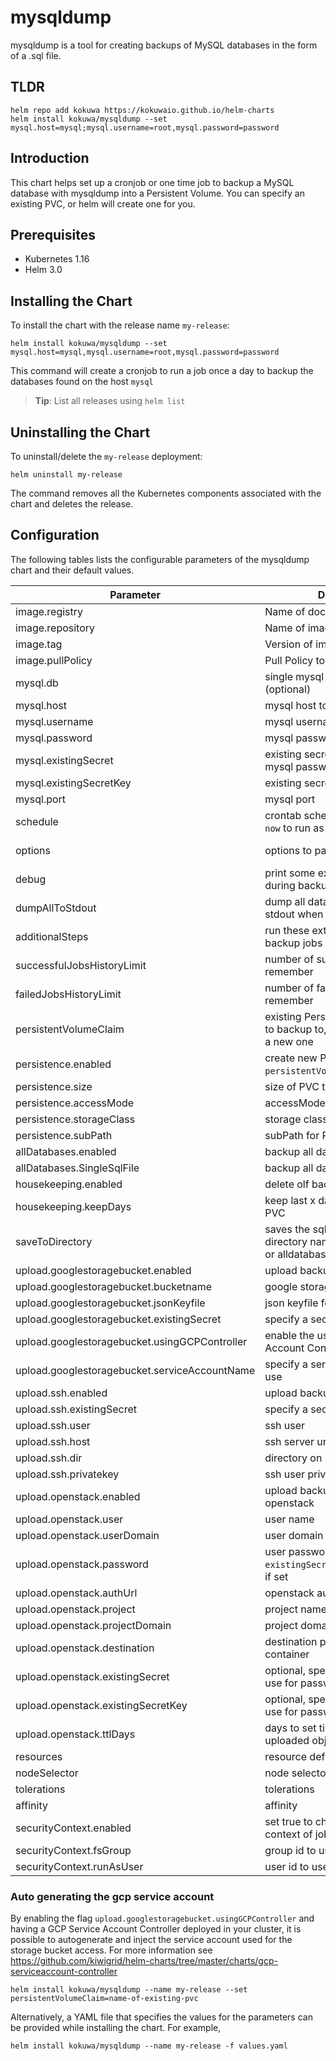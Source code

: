# mysqldump

mysqldump is a tool for creating backups of MySQL databases in the form of a .sql file.

## TLDR

```console
helm repo add kokuwa https://kokuwaio.github.io/helm-charts
helm install kokuwa/mysqldump --set mysql.host=mysql;mysql.username=root,mysql.password=password
```

## Introduction

This chart helps set up a cronjob or one time job to backup a MySQL database with mysqldump into a Persistent Volume. You can specify an existing PVC, or helm will create one for you.

## Prerequisites

- Kubernetes 1.16
- Helm 3.0

## Installing the Chart

To install the chart with the release name `my-release`:

```console
helm install kokuwa/mysqldump --set mysql.host=mysql,mysql.username=root,mysql.password=password
```

This command will create a cronjob to run a job once a day to backup the databases found on the host `mysql`

> **Tip**: List all releases using `helm list`

## Uninstalling the Chart

To uninstall/delete the `my-release` deployment:

```console
helm uninstall my-release
```

The command removes all the Kubernetes components associated with the chart and deletes the release.

## Configuration

The following tables lists the configurable parameters of the mysqldump chart and their default values.

| Parameter                                     | Description                                                                    | Default                      |
| --------------------------------------------- | ------------------------------------------------------------------------------ | ---------------------------- |
| image.registry                                | Name of docker registry to use                                                 | quay.io                      |
| image.repository                              | Name of image to use                                                           | monotek/gcloud-mysql         |
| image.tag                                     | Version of image to use                                                        | "master-13"                  |
| image.pullPolicy                              | Pull Policy to use for image                                                   | IfNotPresent                 |
| mysql.db                                      | single mysql db to backup (optional)                                           | mysql                        |
| mysql.host                                    | mysql host to backup                                                           | mysql                        |
| mysql.username                                | mysql username                                                                 | root                         |
| mysql.password                                | mysql password                                                                 | ""                           |
| mysql.existingSecret                          | existing secret name, used to get mysql password (if set)                      |                              |
| mysql.existingSecretKey                       | existing secret key                                                            | mysql-root-password          |
| mysql.port                                    | mysql port                                                                     | 3306                         |
| schedule                                      | crontab schedule to run on. set as `now` to run as a one time job              | "0 3 \* \* \*"               |
| options                                       | options to pass onto MySQL                                                     | "--opt --single-transaction" |
| debug                                         | print some extra debug logs during backup                                      | false                        |
| dumpAllToStdout                               | dump all database contents to stdout when not uploading                        | false                        |
| additionalSteps                               | run these extra shell steps after all backup jobs completed                    | []                           |
| successfulJobsHistoryLimit                    | number of successful jobs to remember                                          | 5                            |
| failedJobsHistoryLimit                        | number of failed jobs to remember                                              | 5                            |
| persistentVolumeClaim                         | existing Persistent Volume Claim to backup to, leave blank to create a new one |                              |
| persistence.enabled                           | create new PVC (unless `persistentVolumeClaim` is set)                         | true                         |
| persistence.size                              | size of PVC to create                                                          | 8Gi                          |
| persistence.accessMode                        | accessMode to use for PVC                                                      | ReadWriteOnce                |
| persistence.storageClass                      | storage class to use for PVC                                                   |                              |
| persistence.subPath                           | subPath for PVC                                                                |                              |
| allDatabases.enabled                          | backup all databases                                                           | true                         |
| allDatabases.SingleSqlFile                    | backup all databases to single file                                            | false                        |
| housekeeping.enabled                          | delete olf backups in pvc                                                      | true                         |
| housekeeping.keepDays                         | keep last x days of backups in PVC                                             | 10                           |
| saveToDirectory                               | saves the sql backup to a directory named like the database or alldatabases    | false                        |
| upload.googlestoragebucket.enabled            | upload backups to google storage                                               | false                        |
| upload.googlestoragebucket.bucketname         | google storage address                                                         | gs://mybucket/test           |
| upload.googlestoragebucket.jsonKeyfile        | json keyfile for serviceaccount                                                | ""                           |
| upload.googlestoragebucket.existingSecret     | specify a secretname to use                                                    | nil                          |
| upload.googlestoragebucket.usingGCPController | enable the use of the GCP Service Account Controller                           | false                        |
| upload.googlestoragebucket.serviceAccountName | specify a service account name to use                                          | nil                          |
| upload.ssh.enabled                            | upload backups via ssh                                                         | false                        |
| upload.ssh.existingSecret                     | specify a secretname to use                                                    | nil                          |
| upload.ssh.user                               | ssh user                                                                       | backup                       |
| upload.ssh.host                               | ssh server url                                                                 | yourdomain.com               |
| upload.ssh.dir                                | directory on server                                                            | /backup                      |
| upload.ssh.privatekey                         | ssh user private key                                                           | ""                           |
| upload.openstack.enabled                      | upload backups via swift to openstack                                          | false                        |
| upload.openstack.user                         | user name                                                                      | backup@mydomain              |
| upload.openstack.userDomain                   | user domain                                                                    | default                      |
| upload.openstack.password                     | user password, overridden by `existingSecret`/`existingSecretKey` if set       |                              |
| upload.openstack.authUrl                      | openstack auth url (v3)                                                        | <https://mydomain:5000/v3>   |
| upload.openstack.project                      | project name                                                                   | my_project                   |
| upload.openstack.projectDomain                | project domain                                                                 | default                      |
| upload.openstack.destination                  | destination path, starting witch container                                     | backup/mysql                 |
| upload.openstack.existingSecret               | optional, specify a secret name to use for password                            |                              |
| upload.openstack.existingSecretKey            | optional, specify a secret key to use for password                             | openstack-backup-password    |
| upload.openstack.ttlDays                      | days to set time-to-live on uploaded objects (0 to disable)                    | 30                           |
| resources                                     | resource definitions                                                           | {}                           |
| nodeSelector                                  | node selector                                                                  | {}                           |
| tolerations                                   | tolerations                                                                    | \[]                          |
| affinity                                      | affinity                                                                       | {}                           |
| securityContext.enabled                       | set true to change default security context of job/cronjob                     | false                        |
| securityContext.fsGroup                       | group id to use                                                                | 999                          |
| securityContext.runAsUser                     | user id to use                                                                 | 999                          |

### Auto generating the gcp service account

By enabling the flag `upload.googlestoragebucket.usingGCPController` and having a GCP Service Account Controller deployed in your cluster, it is possible to autogenerate and inject the service account used for the storage bucket access. For more information see <https://github.com/kiwigrid/helm-charts/tree/master/charts/gcp-serviceaccount-controller>

```console
helm install kokuwa/mysqldump --name my-release --set persistentVolumeClaim=name-of-existing-pvc
```

Alternatively, a YAML file that specifies the values for the parameters can be provided while installing the chart. For example,

```console
helm install kokuwa/mysqldump --name my-release -f values.yaml
```
